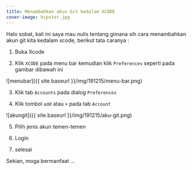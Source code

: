 ```yaml
---
title: Menambahkan akun Git kedalam XCODE
cover-image: hipster.jpg
---
```



Halo sobat, kali ini saya mau nulis tentang gimana sih cara menambahkan akun git kita kedalam xcode, berikut tata caranya : 


1. Buka Xcode

2. Klik `XCODE` pada menu bar kemudian klik `Preferences` seperti pada gambar dibawah ini

![menubar]({{ site.baseurl }}/img/191215/menu-bar.png)

3. Klik tab `Accounts` pada dialog `Preferences`

4. Klik tombol `add` atau `+` pada tab `Account`

![akungit]({{ site.baseurl }}/img/191215/aku-git.png)

5. Pilih jenis akun temen-temen

6. Login

7. selesai

Sekian, moga bermanfaat ...